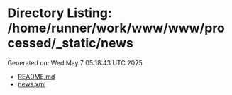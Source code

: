# Directory Listing: /home/runner/work/www/www/processed/_static/news
Generated on: Wed May  7 05:18:43 UTC 2025

- [README.md](README.md)
- [news.xml](news.xml)
